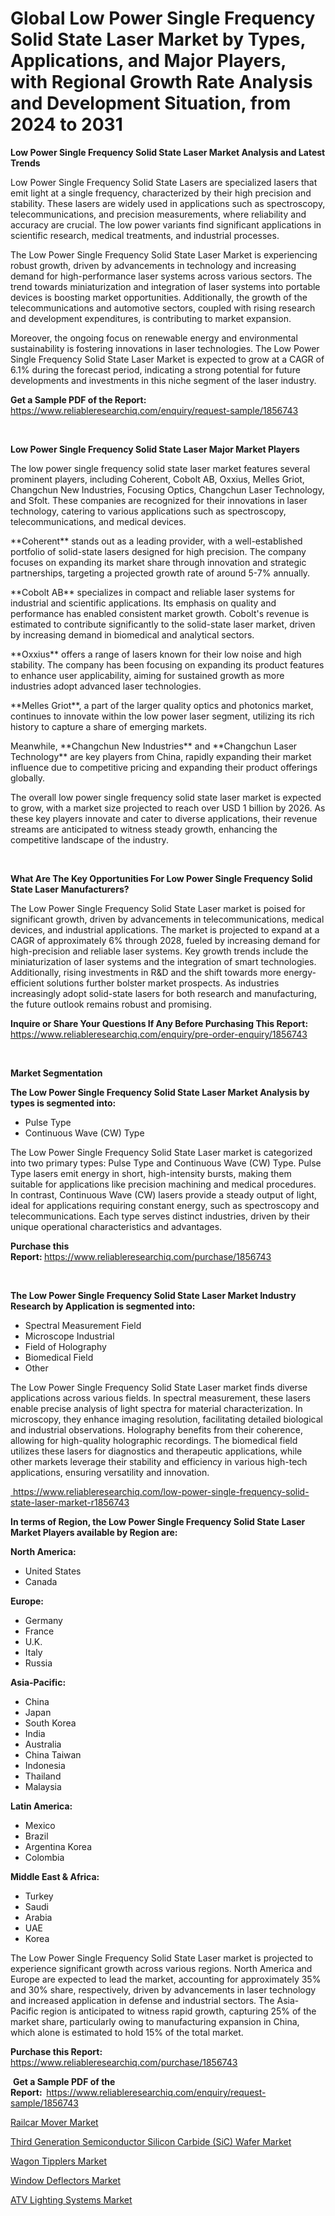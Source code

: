 <p><h1>Global Low Power Single Frequency Solid State Laser Market by Types, Applications, and Major Players, with Regional Growth Rate Analysis and Development Situation, from 2024 to 2031</h1></p><p><strong>Low Power Single Frequency Solid State Laser Market Analysis and Latest Trends</strong></p>
<p><p>Low Power Single Frequency Solid State Lasers are specialized lasers that emit light at a single frequency, characterized by their high precision and stability. These lasers are widely used in applications such as spectroscopy, telecommunications, and precision measurements, where reliability and accuracy are crucial. The low power variants find significant applications in scientific research, medical treatments, and industrial processes.</p><p>The Low Power Single Frequency Solid State Laser Market is experiencing robust growth, driven by advancements in technology and increasing demand for high-performance laser systems across various sectors. The trend towards miniaturization and integration of laser systems into portable devices is boosting market opportunities. Additionally, the growth of the telecommunications and automotive sectors, coupled with rising research and development expenditures, is contributing to market expansion.</p><p>Moreover, the ongoing focus on renewable energy and environmental sustainability is fostering innovations in laser technologies. The Low Power Single Frequency Solid State Laser Market is expected to grow at a CAGR of 6.1% during the forecast period, indicating a strong potential for future developments and investments in this niche segment of the laser industry.</p></p>
<p><strong>Get a Sample PDF of the Report:&nbsp;</strong> <a href="https://www.reliableresearchiq.com/enquiry/request-sample/1856743?utm_campaign=1732&utm_medium=2&utm_source=Github&utm_content=ia&utm_term=20102024&utm_id=low-power-single-frequency-solid-state-laser">https://www.reliableresearchiq.com/enquiry/request-sample/1856743</a></p>
<p>&nbsp;</p>
<p><strong>Low Power Single Frequency Solid State Laser Major Market Players</strong></p>
<p><p>The low power single frequency solid state laser market features several prominent players, including Coherent, Cobolt AB, Oxxius, Melles Griot, Changchun New Industries, Focusing Optics, Changchun Laser Technology, and Sfolt. These companies are recognized for their innovations in laser technology, catering to various applications such as spectroscopy, telecommunications, and medical devices.</p><p>**Coherent** stands out as a leading provider, with a well-established portfolio of solid-state lasers designed for high precision. The company focuses on expanding its market share through innovation and strategic partnerships, targeting a projected growth rate of around 5-7% annually.</p><p>**Cobolt AB** specializes in compact and reliable laser systems for industrial and scientific applications. Its emphasis on quality and performance has enabled consistent market growth. Cobolt's revenue is estimated to contribute significantly to the solid-state laser market, driven by increasing demand in biomedical and analytical sectors.</p><p>**Oxxius** offers a range of lasers known for their low noise and high stability. The company has been focusing on expanding its product features to enhance user applicability, aiming for sustained growth as more industries adopt advanced laser technologies.</p><p>**Melles Griot**, a part of the larger quality optics and photonics market, continues to innovate within the low power laser segment, utilizing its rich history to capture a share of emerging markets.</p><p>Meanwhile, **Changchun New Industries** and **Changchun Laser Technology** are key players from China, rapidly expanding their market influence due to competitive pricing and expanding their product offerings globally.</p><p>The overall low power single frequency solid state laser market is expected to grow, with a market size projected to reach over USD 1 billion by 2026. As these key players innovate and cater to diverse applications, their revenue streams are anticipated to witness steady growth, enhancing the competitive landscape of the industry.</p></p>
<p>&nbsp;</p>
<p><strong>What Are The Key Opportunities For Low Power Single Frequency Solid State Laser Manufacturers?</strong></p>
<p><p>The Low Power Single Frequency Solid State Laser market is poised for significant growth, driven by advancements in telecommunications, medical devices, and industrial applications. The market is projected to expand at a CAGR of approximately 6% through 2028, fueled by increasing demand for high-precision and reliable laser systems. Key growth trends include the miniaturization of laser systems and the integration of smart technologies. Additionally, rising investments in R&D and the shift towards more energy-efficient solutions further bolster market prospects. As industries increasingly adopt solid-state lasers for both research and manufacturing, the future outlook remains robust and promising.</p></p>
<p><strong>Inquire or Share Your Questions If Any Before Purchasing This Report:</strong> <a href="https://www.reliableresearchiq.com/enquiry/pre-order-enquiry/1856743?utm_campaign=1732&utm_medium=2&utm_source=Github&utm_content=ia&utm_term=20102024&utm_id=low-power-single-frequency-solid-state-laser">https://www.reliableresearchiq.com/enquiry/pre-order-enquiry/1856743</a></p>
<p>&nbsp;</p>
<p><strong>Market Segmentation</strong></p>
<p><strong>The Low Power Single Frequency Solid State Laser Market Analysis by types is segmented into:</strong></p>
<p><ul><li>Pulse Type</li><li>Continuous Wave (CW) Type</li></ul></p>
<p><p>The Low Power Single Frequency Solid State Laser market is categorized into two primary types: Pulse Type and Continuous Wave (CW) Type. Pulse Type lasers emit energy in short, high-intensity bursts, making them suitable for applications like precision machining and medical procedures. In contrast, Continuous Wave (CW) lasers provide a steady output of light, ideal for applications requiring constant energy, such as spectroscopy and telecommunications. Each type serves distinct industries, driven by their unique operational characteristics and advantages.</p></p>
<p><strong>Purchase this Report:&nbsp;</strong><a href="https://www.reliableresearchiq.com/purchase/1856743?utm_campaign=1732&utm_medium=2&utm_source=Github&utm_content=ia&utm_term=20102024&utm_id=low-power-single-frequency-solid-state-laser">https://www.reliableresearchiq.com/purchase/1856743</a></p>
<p>&nbsp;</p>
<p><strong>The Low Power Single Frequency Solid State Laser Market Industry Research by Application is segmented into:</strong></p>
<p><ul><li>Spectral Measurement Field</li><li>Microscope Industrial</li><li>Field of Holography</li><li>Biomedical Field</li><li>Other</li></ul></p>
<p><p>The Low Power Single Frequency Solid State Laser market finds diverse applications across various fields. In spectral measurement, these lasers enable precise analysis of light spectra for material characterization. In microscopy, they enhance imaging resolution, facilitating detailed biological and industrial observations. Holography benefits from their coherence, allowing for high-quality holographic recordings. The biomedical field utilizes these lasers for diagnostics and therapeutic applications, while other markets leverage their stability and efficiency in various high-tech applications, ensuring versatility and innovation.</p></p>
<p><a href="https://www.reliableresearchiq.com/low-power-single-frequency-solid-state-laser-market-r1856743?utm_campaign=1732&utm_medium=2&utm_source=Github&utm_content=ia&utm_term=20102024&utm_id=low-power-single-frequency-solid-state-laser">&nbsp;https://www.reliableresearchiq.com/low-power-single-frequency-solid-state-laser-market-r1856743</a></p>
<p><strong>In terms of Region, the Low Power Single Frequency Solid State Laser Market Players available by Region are:</strong></p>
<p>
    <p> <strong> North America: </strong>
        <ul>
            <li>United States</li>
            <li>Canada</li>
        </ul>
        </p> 
    <p> <strong> Europe: </strong>
        <ul>
            <li>Germany</li>
            <li>France</li>
            <li>U.K.</li>
            <li>Italy</li>
            <li>Russia</li>
        </ul>
        </p> 
    <p> <strong> Asia-Pacific: </strong>
        <ul>
            <li>China</li>
            <li>Japan</li>
            <li>South Korea</li>
            <li>India</li>
            <li>Australia</li>
            <li>China Taiwan</li>
            <li>Indonesia</li>
            <li>Thailand</li>
            <li>Malaysia</li>
        </ul>
        </p> 
    <p> <strong> Latin America: </strong>
        <ul>
            <li>Mexico</li>
            <li>Brazil</li>
            <li>Argentina Korea</li>
            <li>Colombia</li>
        </ul>
        </p> 
    <p> <strong> Middle East & Africa: </strong>
        <ul>
            <li>Turkey</li>
            <li>Saudi</li>
            <li>Arabia</li>
            <li>UAE</li>
            <li>Korea</li>
        </ul>
    </p>
    </p>
<p><p>The Low Power Single Frequency Solid State Laser market is projected to experience significant growth across various regions. North America and Europe are expected to lead the market, accounting for approximately 35% and 30% share, respectively, driven by advancements in laser technology and increased application in defense and industrial sectors. The Asia-Pacific region is anticipated to witness rapid growth, capturing 25% of the market share, particularly owing to manufacturing expansion in China, which alone is estimated to hold 15% of the total market.</p></p>
<p><strong>Purchase this Report: </strong><a href="https://www.reliableresearchiq.com/purchase/1856743?utm_campaign=1732&utm_medium=2&utm_source=Github&utm_content=ia&utm_term=20102024&utm_id=low-power-single-frequency-solid-state-laser">https://www.reliableresearchiq.com/purchase/1856743</a></p>
<p>&nbsp;<strong>Get a Sample PDF of the Report:&nbsp;&nbsp;</strong><a href="https://www.reliableresearchiq.com/enquiry/request-sample/1856743?utm_campaign=1732&utm_medium=2&utm_source=Github&utm_content=ia&utm_term=20102024&utm_id=low-power-single-frequency-solid-state-laser">https://www.reliableresearchiq.com/enquiry/request-sample/1856743</a></p>
<p><strong></strong></p>
<p><p><a href="https://www.linkedin.com/pulse/disruption-innovation-railcar-mover-industry-market-analysis-pvrce?utm_campaign=1732&utm_medium=2&utm_source=Github&utm_content=ia&utm_term=20102024&utm_id=low-power-single-frequency-solid-state-laser">Railcar Mover Market</a></p><p><a href="https://github.com/JudyWalsh475/Market-Research-Report-List-1/blob/main/third-generation-semiconductor-silicon-carbide-sic-wafer-market.md?utm_campaign=1732&utm_medium=2&utm_source=Github&utm_content=ia&utm_term=20102024&utm_id=low-power-single-frequency-solid-state-laser">Third Generation Semiconductor Silicon Carbide (SiC) Wafer Market</a></p><p><a href="https://www.linkedin.com/pulse/wagon-tipplers-market-size-type-product-global-industry-qdz4e?utm_campaign=1732&utm_medium=2&utm_source=Github&utm_content=ia&utm_term=20102024&utm_id=low-power-single-frequency-solid-state-laser">Wagon Tipplers Market</a></p><p><a href="https://www.linkedin.com/pulse/market-dynamics-future-trends-global-window-deflectors-sector-v1wme?utm_campaign=1732&utm_medium=2&utm_source=Github&utm_content=ia&utm_term=20102024&utm_id=low-power-single-frequency-solid-state-laser">Window Deflectors Market</a></p><p><a href="https://www.linkedin.com/pulse/atv-lighting-systems-market-research-report-forecast-growth-prospects-qlmie?utm_campaign=1732&utm_medium=2&utm_source=Github&utm_content=ia&utm_term=20102024&utm_id=low-power-single-frequency-solid-state-laser">ATV Lighting Systems Market</a></p></p>